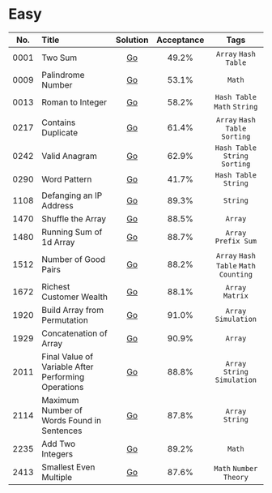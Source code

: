 # Easy

| No.  | Title                                               |                         Solution                          | Acceptance |                  Tags                  |
|:----:|:----------------------------------------------------|:---------------------------------------------------------:|:----------:|:--------------------------------------:|
| 0001 | Two Sum                                             |                       [Go](two-sum)                       |   49.2%    |          `Array` `Hash Table`          |
| 0009 | Palindrome Number                                   |                  [Go](palindrome-number)                  |   53.1%    |                 `Math`                 |
| 0013 | Roman to Integer                                    |                  [Go](roman-to-integer)                   |   58.2%    |      `Hash Table` `Math` `String`      |
| 0217 | Contains Duplicate                                  |                 [Go](contains-duplicate)                  |   61.4%    |     `Array` `Hash Table` `Sorting`     |
| 0242 | Valid Anagram                                       |                    [Go](valid-anagram)                    |   62.9%    |    `Hash Table` `String` `Sorting`     |
| 0290 | Word Pattern                                        |                    [Go](word-pattern)                     |   41.7%    |         `Hash Table` `String`          |
| 1108 | Defanging an IP Address                             |               [Go](defanging-an-ip-address)               |   89.3%    |                `String`                |
| 1470 | Shuffle the Array                                   |                  [Go](shuffle-the-array)                  |   88.5%    |                `Array`                 |
| 1480 | Running Sum of 1d Array                             |               [Go](running-sum-of-1d-array)               |   88.7%    |          `Array` `Prefix Sum`          |
| 1512 | Number of Good Pairs                                |                [Go](number-of-good-pairs)                 |   88.2%    | `Array` `Hash Table` `Math` `Counting` |
| 1672 | Richest Customer Wealth                             |               [Go](richest-customer-wealth)               |   88.1%    |            `Array` `Matrix`            |
| 1920 | Build Array from Permutation                        |            [Go](build-array-from-permutation)             |   91.0%    |          `Array` `Simulation`          |
| 1929 | Concatenation of Array                              |               [Go](concatenation-of-array)                |   90.9%    |                `Array`                 |
| 2011 | Final Value of Variable After Performing Operations | [Go](final-value-of-variable-after-performing-operations) |   88.8%    |     `Array` `String` `Simulation`      |
| 2114 | Maximum Number of Words Found in Sentences          |     [Go](maximum-number-of-words-found-in-sentences)      |   87.8%    |            `Array` `String`            |
| 2235 | Add Two Integers                                    |                  [Go](add-two-integers)                   |   89.2%    |                 `Math`                 |
| 2413 | Smallest Even Multiple                              |               [Go](smallest-even-multiple)                |   87.6%    |         `Math` `Number Theory`         |

